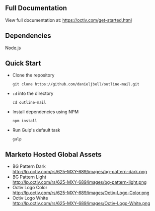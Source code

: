 ## Full Documentation
View full documentation at: https://octiv.com/get-started.html

## Dependencies
Node.js

## Quick Start
- Clone the repository
  ```
  git clone https://github.com/danieljbell/outline-mail.git
  ```
- `cd` into the directory
  ```
  cd outline-mail
  ```  
- Install dependencies using NPM
  ```
  npm install
  ```
- Run Gulp's default task
  ```
  gulp
  ```

## Marketo Hosted Global Assets
- BG Pattern Dark  
http://lp.octiv.com/rs/625-MXY-689/images/bg-pattern-dark.png
- BG Pattern Light  
http://lp.octiv.com/rs/625-MXY-689/images/bg-pattern-light.png
- Octiv Logo Color  
http://lp.octiv.com/rs/625-MXY-689/images/Octiv-Logo-Color.png
- Octiv Logo White  
http://lp.octiv.com/rs/625-MXY-689/images/Octiv-Logo-White.png
